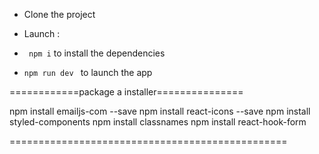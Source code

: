 - Clone the project

- Launch :

- ``` npm i``` to install the dependencies

- ``` npm run dev  ``` to launch the app

============package a installer===============

npm install emailjs-com --save
npm install react-icons --save
npm install styled-components
npm install classnames
npm install react-hook-form

================================================
